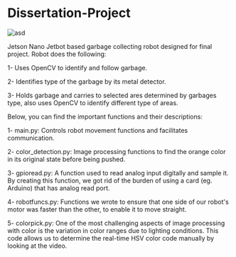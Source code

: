 # Dissertation-Project

![asd](https://github.com/mehmetsakiraslan/Dissertation-Project/assets/87070594/d435e700-956f-4d83-bdec-afeac3a2728a)


Jetson Nano Jetbot based garbage collecting robot designed for final project.  Robot does the following:

1- Uses OpenCV to identify and follow garbage.

2- Identifies type of the garbage by its metal detector.

3- Holds garbage and carries to selected ares determined by garbages type, also uses OpenCV to identify different type of areas.


Below, you can find the important functions and their descriptions: 


1- main.py: Controls robot movement functions and facilitates communication.

2- color_detection.py: Image processing functions to find the orange color in its original state before being pushed.

3- gpioread.py: A function used to read analog input digitally and sample it. By creating this function, we got rid of the burden of using a card (eg. Arduino) that has analog read port.

4- robotfuncs.py: Functions we wrote to ensure that one side of our robot's motor was faster than the other, to enable it to move straight.

5- colorpick.py: One of the most challenging aspects of image processing with color is the variation in color ranges due to lighting conditions. This code allows us to determine the real-time HSV color code manually by looking at the video.
